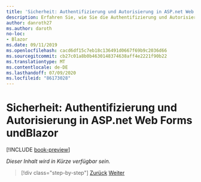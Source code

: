 ```yaml
---
title: 'Sicherheit: Authentifizierung und Autorisierung in ASP.net Web Forms undBlazor'
description: Erfahren Sie, wie Sie die Authentifizierung und Autorisierung in ASP.net Web Forms und behandeln Blazor .
author: danroth27
ms.author: daroth
no-loc:
- Blazor
ms.date: 09/11/2019
ms.openlocfilehash: cacd6df15c7eb18c136491d0667f69b9c2036d66
ms.sourcegitcommit: cb27c01a8b0b4630148374638aff4e2221f90b22
ms.translationtype: MT
ms.contentlocale: de-DE
ms.lasthandoff: 07/09/2020
ms.locfileid: "86173028"
---
```

# <a name="security-authentication-and-authorization-in-aspnet-web-forms-and-blazor"></a>Sicherheit: Authentifizierung und Autorisierung in ASP.net Web Forms undBlazor

[!INCLUDE [book-preview](../../../includes/book-preview.md)]

*Dieser Inhalt wird in Kürze verfügbar sein.*

>[!div class="step-by-step"]
>[Zurück](config.md)
>[Weiter](migration.md)
